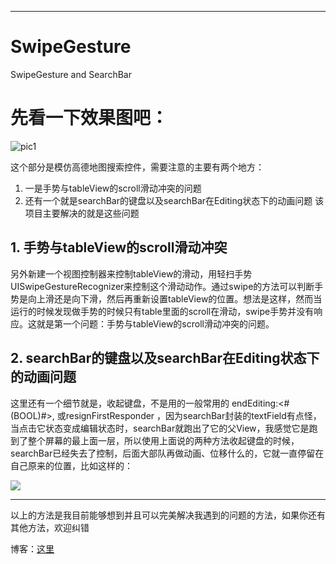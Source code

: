 ----------

# SwipeGesture
SwipeGesture and SearchBar

# 先看一下效果图吧：
![pic1](http://img.blog.csdn.net/20170706204234952?watermark/2/text/aHR0cDovL2Jsb2cuY3Nkbi5uZXQvYTk5NzAxMzkxOQ==/font/5a6L5L2T/fontsize/400/fill/I0JBQkFCMA==/dissolve/70/gravity/Center)


这个部分是模仿高德地图搜索控件，需要注意的主要有两个地方：
1. 一是手势与tableView的scroll滑动冲突的问题
2. 还有一个就是searchBar的键盘以及searchBar在Editing状态下的动画问题
该项目主要解决的就是这些问题


## 1. 手势与tableView的scroll滑动冲突
另外新建一个视图控制器来控制tableView的滑动，用轻扫手势UISwipeGestureRecognizer来控制这个滑动动作。通过swipe的方法可以判断手势是向上滑还是向下滑，然后再重新设置tableView的位置。想法是这样，然而当运行的时候发现做手势的时候只有table里面的scroll在滑动，swipe手势并没有响应。这就是第一个问题：手势与tableView的scroll滑动冲突的问题。


## 2. searchBar的键盘以及searchBar在Editing状态下的动画问题
这里还有一个细节就是，收起键盘，不是用的一般常用的  endEditing:<#(BOOL)#>, 或resignFirstResponder ，因为searchBar封装的textField有点怪，当点击它状态变成编辑状态时，searchBar就跑出了它的父View，我感觉它是跑到了整个屏幕的最上面一层，所以使用上面说的两种方法收起键盘的时候，searchBar已经失去了控制，后面大部队再做动画、位移什么的，它就一直停留在自己原来的位置，比如这样的：

![](http://img.blog.csdn.net/20170706215731564?watermark/2/text/aHR0cDovL2Jsb2cuY3Nkbi5uZXQvYTk5NzAxMzkxOQ==/font/5a6L5L2T/fontsize/400/fill/I0JBQkFCMA==/dissolve/70/gravity/Center)


---
以上的方法是我目前能够想到并且可以完美解决我遇到的问题的方法，如果你还有其他方法，欢迎纠错

博客：[这里](http://blog.csdn.net/a997013919/article/details/74507068)

